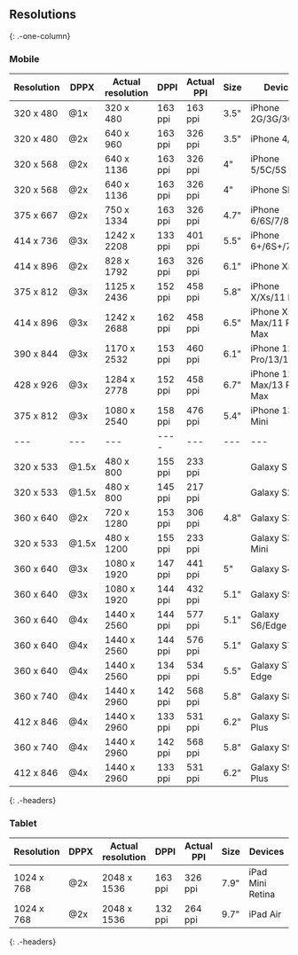 ## Resolutions

{: .-one-column}

### Mobile

| Resolution | DPPX  | Actual resolution | DPPI    | Actual PPI | Size | Devices                      |
| ---------- | ----- | ----------------- | ------- | ---------- | ---- | ---------------------------- |
| 320 x 480  | @1x   | 320 x 480         | 163 ppi | 163 ppi    | 3.5" | iPhone 2G/3G/3GS             |
| 320 x 480  | @2x   | 640 x 960         | 163 ppi | 326 ppi    | 3.5" | iPhone 4/4S                  |
| 320 x 568  | @2x   | 640 x 1136        | 163 ppi | 326 ppi    | 4"   | iPhone 5/5C/5S               |
| 320 x 568  | @2x   | 640 x 1136        | 163 ppi | 326 ppi    | 4"   | iPhone SE                    |
| 375 x 667  | @2x   | 750 x 1334        | 163 ppi | 326 ppi    | 4.7" | iPhone 6/6S/7/8/SE2          |
| 414 x 736  | @3x   | 1242 x 2208       | 133 ppi | 401 ppi    | 5.5" | iPhone 6+/6S+/7+/8+          |
| 414 x 896  | @2x   | 828 x 1792        | 163 ppi | 326 ppi    | 6.1" | iPhone Xr/11                 |
| 375 x 812  | @3x   | 1125 x 2436       | 152 ppi | 458 ppi    | 5.8" | iPhone X/Xs/11 Pro           |
| 414 x 896  | @3x   | 1242 x 2688       | 162 ppi | 458 ppi    | 6.5" | iPhone Xs Max/11 Pro Max     |
| 390 x 844  | @3x   | 1170 x 2532       | 153 ppi | 460 ppi    | 6.1" | iPhone 12/12 Pro/13/13 Pro   |
| 428 x 926  | @3x   | 1284 x 2778       | 152 ppi | 458 ppi    | 6.7" | iPhone 12 Pro Max/13 Pro Max |
| 375 x 812  | @3x   | 1080 x 2540       | 158 ppi | 476 ppi    | 5.4" | iPhone 13 Mini               |
| ---        | ---   | ---               | ----    | ---        | ---  | ---                          |
| 320 x 533  | @1.5x | 480 x 800         | 155 ppi | 233 ppi    |      | Galaxy S                     |
| 320 x 533  | @1.5x | 480 x 800         | 145 ppi | 217 ppi    |      | Galaxy S2                    |
| 360 x 640  | @2x   | 720 x 1280        | 153 ppi | 306 ppi    | 4.8" | Galaxy S3                    |
| 320 x 533  | @1.5x | 480 x 1200        | 155 ppi | 233 ppi    |      | Galaxy S3 Mini               |
| 360 x 640  | @3x   | 1080 x 1920       | 147 ppi | 441 ppi    | 5"   | Galaxy S4                    |
| 360 x 640  | @3x   | 1080 x 1920       | 144 ppi | 432 ppi    | 5.1" | Galaxy S5                    |
| 360 x 640  | @4x   | 1440 x 2560       | 144 ppi | 577 ppi    | 5.1" | Galaxy S6/Edge               |
| 360 x 640  | @4x   | 1440 x 2560       | 144 ppi | 576 ppi    | 5.1" | Galaxy S7                    |
| 360 x 640  | @4x   | 1440 x 2560       | 134 ppi | 534 ppi    | 5.5" | Galaxy S7 Edge               |
| 360 x 740  | @4x   | 1440 x 2960       | 142 ppi | 568 ppi    | 5.8" | Galaxy S8                    |
| 412 x 846  | @4x   | 1440 x 2960       | 133 ppi | 531 ppi    | 6.2" | Galaxy S8 Plus               |
| 360 x 740  | @4x   | 1440 x 2960       | 142 ppi | 568 ppi    | 5.8" | Galaxy S9                    |
| 412 x 846  | @4x   | 1440 x 2960       | 133 ppi | 531 ppi    | 6.2" | Galaxy S9 Plus               |

{: .-headers}

### Tablet

| Resolution | DPPX | Actual resolution | DPPI    | Actual PPI | Size | Devices          |
| ---------- | ---- | ----------------- | ------- | ---------- | ---- | ---------------- |
| 1024 x 768 | @2x  | 2048 x 1536       | 163 ppi | 326 ppi    | 7.9" | iPad Mini Retina |
| 1024 x 768 | @2x  | 2048 x 1536       | 132 ppi | 264 ppi    | 9.7" | iPad Air         |

{: .-headers}
